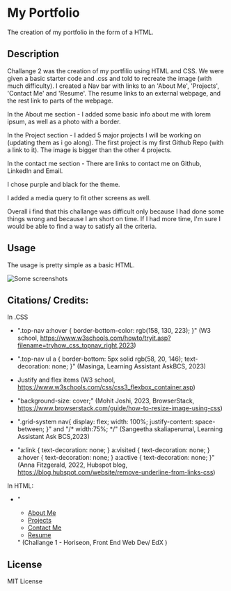 # My Portfolio
The creation of my portfolio in the form of a HTML.

## Description

Challange 2 was the creation of my portfilio using HTML and CSS.
We were given a basic starter code and .css and told to recreate the image (with much difficulty).
I created a Nav bar with links to an 'About Me', 'Projects', 'Contact Me' and 'Resume'. 
The resume links to an external webpage, and the rest link to parts of the webpage.

In the About me section - I added some basic info about me with lorem ipsum, as well as a photo with a border.

In the Project section - I added 5 major projects I will be working on (updating them as i go along). The first project is my first Github Repo (with a link to it). The image is bigger than the other 4 projects.

In the contact me section - There are links to contact me on Github, LinkedIn and Email.

I chose purple and black for the theme.

I added a media query to fit other screens as well.

Overall i find that this challange was difficult only because I had done some things wrong and because I am short on time. If I had more time, I'm sure I would be able to find a way to satisfy all the criteria. 

## Usage

The usage is pretty simple as a basic HTML.

![Some screenshots](./images/Assets/)

## Citations/ Credits:

In .CSS 
* ".top-nav a:hover {
  border-bottom-color: rgb(158, 130, 223);
}"  (W3 school, https://www.w3schools.com/howto/tryit.asp?filename=tryhow_css_topnav_right,2023)

* ".top-nav ul a {
  border-bottom: 5px solid rgb(58, 20, 146);
  text-decoration: none;
}" (Masinga, Learning Assistant AskBCS, 2023)

* Justify and flex items (W3 school, https://www.w3schools.com/css/css3_flexbox_container.asp)

* "background-size: cover;" (Mohit Joshi, 2023, BrowserStack, https://www.browserstack.com/guide/how-to-resize-image-using-css)

* ".grid-system nav{
  display: flex;
  width: 100%;
  justify-content: space-between;
}" and "/* width:75%; */" (Sangeetha skaliaperumal, Learning Assistant Ask BCS,2023)

* "a:link { text-decoration: none; }
a:visited { text-decoration: none; }
a:hover { text-decoration: none; }
a:active { text-decoration: none; }"
(Anna Fitzgerald, 2022, Hubspot blog, https://blog.hubspot.com/website/remove-underline-from-links-css)


In HTML:
* "<div>
        <ul>
          <li><a href="#about-me">About Me</a></li>
          <li><a href="#projects">Projects</a></li>
          <li><a href="#contact-me">Contact Me</a></li>
          <li><a href="#resume">Resume</a></li>
        </ul>
      </div>" (Challange 1 - Horiseon, Front End Web Dev/ EdX )

## License

MIT License

